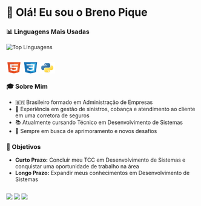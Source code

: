 # 👋 Olá! Eu sou o Breno Pique

### 📊 Linguagens Mais Usadas

![Top Linguagens](https://github-readme-stats.vercel.app/api/top-langs/?username=SeuUsername&theme=blue-green)
<div style="display: inline_block"><br>
  <img align="center" alt="HTML" height="30" width="40" src="https://raw.githubusercontent.com/devicons/devicon/master/icons/html5/html5-original.svg">
  <img align="center" alt="CSS" height="30" width="40" src="https://raw.githubusercontent.com/devicons/devicon/master/icons/css3/css3-original.svg">
  <img align="center" alt="Python" height="30" width="40" src="https://raw.githubusercontent.com/devicons/devicon/master/icons/python/python-original.svg">
</div>

### 🎓 Sobre Mim

- 🇧🇷 Brasileiro formado em Administração de Empresas
- 💼 Experiência em gestão de sinistros, cobança e atendimento ao cliente em uma corretora de seguros
- 📚 Atualmente cursando Técnico em Desenvolvimento de Sistemas
- 🌱 Sempre em busca de aprimoramento e novos desafios

### 🚀 Objetivos

- **Curto Prazo:** Concluir meu TCC em Desenvolvimento de Sistemas e conquistar uma oportunidade de trabalho na área
- **Longo Prazo:** Expandir meus conhecimentos em Desenvolvimento de Sistemas

##
<div style="aling-itens:center;"> 
<a href="https://instagram.com/brenopique" target="_blank"><img src="https://img.shields.io/badge/-Instagram-%23E4405F?style=for-the-badge&logo=instagram&logoColor=white" target="_blank"></a>
<a href="mailto:brenopique@outlook.com"><img src="https://img.shields.io/badge/-Outlook-0078D4?style=for-the-badge&logo=microsoft-outlook&logoColor=white" target="_blank"></a>
<a href="https://www.linkedin.com/in/brenopique" target="_blank"><img src="https://img.shields.io/badge/-LinkedIn-%230077B5?style=for-the-badge&logo=linkedin&logoColor=white" target="_blank"></a> 
</div>

